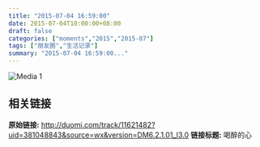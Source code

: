 ```yaml
---
title: "2015-07-04 16:59:00"
date: 2015-07-04T10:00:00+08:00
draft: false
categories: ["moments","2015","2015-07"]
tags: ["朋友圈","生活记录"]
summary: "2015-07-04 16:59:00..."
---
```


![Media 1](/Moments/photos/2015-07-04/201507041659000.jpg)

## 相关链接

**原始链接:** http://duomi.com/track/11621482?uid=381048843&source=wx&version=DM6.2.1.01_I3.0
**链接标题:** 喝醉的心

